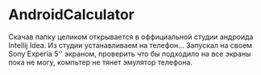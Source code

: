 # AndroidCalculator
Скачав папку целиком открывается в оффициальной студии андроида Intellij Idea. Из студии устанавливаем на телефон...
Запускал на своем Sony Experia 5'' экраном, проверить что бы подходило на все экраны пока не могу, компьтер не тянет эмулятор телефона.
